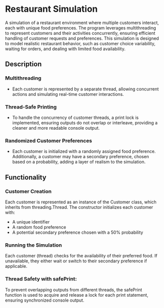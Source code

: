 # Restaurant Simulation
A simulation of a restaurant environment where multiple customers interact, each with unique food preferences.
The program leverages multithreading to represent customers and their activities concurrently, ensuring efficient handling of customer requests and preferences.
This simulation is designed to model realistic restaurant behavior, such as customer choice variability, waiting for orders, and dealing with limited food availability.

## Description
### Multithreading
- Each customer is represented by a separate thread, allowing concurrent actions and simulating real-time customer interactions.

### Thread-Safe Printing
- To handle the concurrency of customer threads, a print lock is implemented, ensuring outputs do not overlap or interleave, providing a cleaner and more readable console output.

### Randomized Customer Preferences
- Each customer is initialized with a randomly assigned food preference. Additionally, a customer may have a secondary preference, chosen based on a probability, adding a layer of realism to the simulation.

## Functionality
### Customer Creation
Each customer is represented as an instance of the Customer class, which inherits from threading.Thread. The constructor initializes each customer with:
- A unique identifier
- A random food preference
- A potential secondary preference chosen with a 50% probability

### Running the Simulation
Each customer (thread) checks for the availability of their preferred food. If unavailable, they either wait or switch to their secondary preference if applicable.

### Thread Safety with safePrint:
To prevent overlapping outputs from different threads, the safePrint function is used to acquire and release a lock for each print statement, ensuring synchronized console output.
